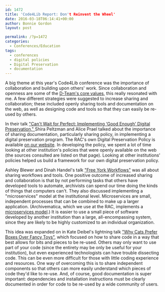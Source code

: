 ```yaml
---
id: 1472
title: 'Code4Lib Report: Don't Reinvent the Wheel'
date: 2016-03-18T06:14:41+00:00
author: Bonnie Gordon
layout: post

permalink: /?p=1472
categories:
  - Conferences/Education
tags:
  - conferences
  - digital policies
  - Digital Preservation
  - documentation
---
```

A big theme at this year's Code4Lib conference was the importance of collaboration and building upon others' work. Since collaboration and openness are some of the <a href="https://github.com/RockefellerArchiveCenter/dteamValues/blob/master/values.md" target="_blank">D-Team's core values</a>, this really resonated with me. A few different strategies were suggested to increase sharing and collaboration; these included openly sharing tools and documentation on the web, as well as designing code and tools so that they can easily be re-used by others.

<!--more-->

In their talk <a href="https://docs.google.com/presentation/d/1-a0YoUuqWPTTOO6Qah38e7X3scgP5rM7DOcnO0N-ncQ/edit#slide=id.p" target="_blank">"Can't Wait for Perfect: Implementing &#8216;Good Enough' Digital Preservation," </a>Shira Peltzman and Alice Prael talked about the importance of sharing documentation, particularly sharing policy, in implementing a digital preservation program. The RAC's own Digital Preservation Policy is available <a href="http://www.rockarch.org/programs/digital/DigPresPolicy.php" target="_blank">on our website</a>. In developing the policy, we spent a lot of time looking at other institution's policies that were openly available on the web (the sources consulted are listed on that page). Looking at other institutions' policies helped us build a framework for our own digital preservation policy.

Ashley Blewer and Dinah Handel's talk <a href="http://ablwr.github.io/free_your_workflows/#/" target="_blank">"Free York Workflows"</a> was all about sharing workflows and tools. One positive outcome of increased sharing and collaboration is that by not performing tasks that others have developed tools to automate, archivists can spend our time doing the kinds of things that computers can't. They also discussed implementing a "microservices" model at the institutional level. Microservices are small, independent processes that can be combined to make up a larger application. (Archivematica, which we use at the RAC, implements a <a href="https://www.archivematica.org/en/docs/archivematica-1.5/user-manual/overview/microservices/#micro-services" target="_blank">microservices model</a>.) It is easier to use a small piece of software developed by another institution than a large, all-encompassing system, since they are likely to be highly customized to an individual organization.

This idea was expanded on in Kate Deibel's lightning talk <a href="https://www.dropbox.com/s/hsl5pqnp3inhe1z/deibel-cats-prefer-boxes.pptx?dl=0" target="_blank">"Why Cats Prefer Boxes Over Fancy Toys"</a>, which focused on how to share code in a way that best allows for bits and pieces to be re-used. Others may only want to use part of your code (since the entirety may be only be useful for your institution), but even experienced technologists can have trouble dissecting code. This can be even more difficult for those with little coding experience and resources. One way of overcoming this is to share independent components so that others can more easily understand which pieces of code they'd like to re-use. And, of course, good documentation is super important: dependencies and installation instructions must be clearly documented in order for code to be re-used by a wide community of users.